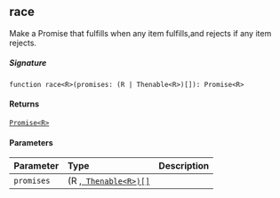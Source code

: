 ## race<R>

Make a Promise that fulfills when any item fulfills,and rejects if any item rejects.

##### Signature
`function race<R>(promises: (R | Thenable<R>)[]): Promise<R>`

#### Returns
[`Promise<R>`](Promise.md)

#### Parameters


| Parameter	   | Type    | Description |
|:-------------|:---------------|:------------|
| `promises`    | (R ,[` Thenable<R>)[]`](Thenable.md) |  |

